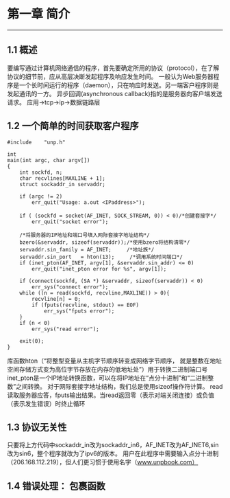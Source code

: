 ﻿# 第一章 简介
***
## 1.1 概述
要编写通过计算机网络通信的程序，首先要确定所用的协议（protocol），在了解协议的细节前，应从高层决断发起程序及响应发生时间。
一般认为Web服务器程序是一个长时间运行的程序（daemon），只在响应时发送。另一端客户程序则是发起通讯的一方。
异步回调(asynchronous callback)指的是服务器向客户端发送请求。
应用->tcp->ip->数据链路层

## 1.2 一个简单的时间获取客户程序
    #include    "unp.h"
    
    int
    main(int argc, char argv[])
    {
        int sockfd, n;
        char recvlines[MAXLINE + 1];
        struct sockaddr_in servaddr;
        
        if (argc != 2)
            err_quit("Usage: a.out <IPaddress>");
            
        if ( (sockfd = socket(AF_INET, SOCK_STREAM, 0)) < 0)/*创建套接字*/
            err_quit("socket error");
        
        /*将服务器的IP地址和端口号填入网际套接字地址结构*/    
        bzero(&servaddr, sizeof(servaddr));/*使用bzero将结构清零*/
        servaddr.sin_family = AF_INET;     /*地址族*/
        servaddr.sin_port   = hton(13);     /*调用系统时间端口*/
        if (inet_pton(AF_INET, argv[1], &servaddr.sin_addr) <= 0)
            err_quit("inet_pton error for %s", argv[1]);
        
        if (connect(sockfd, (SA *) &servaddr, sizeof(servaddr)) < 0)
            err_sys("connect error");
        while ((n = read(sockfd, recvline,MAXLINE)) > 0){
            recvline[n] = 0;
            if (fputs(recvline, stdout) == EOF)
                err_sys("fputs error");
        }
        if (n < 0)
            err_sys("read error");
            
        exit(0);
    }
库函数hton（“将整型变量从主机字节顺序转变成网络字节顺序， 就是整数在地址空间存储方式变为高位字节存放在内存的低地址处”）用于转换二进制端口号
inet_pton是一个IP地址转换函数，可以在将IP地址在“点分十进制”和“二进制整数”之间转换。
对于网际套接字地址结构，我们总是使用sizeof操作符计算。
read读取服务器应答，fputs输出结果。当read返回零（表示对端关闭连接）或负值（表示发生错误）时终止循环

## 1.3 协议无关性
只要将上方代码中sockaddr_in改为sockaddr_in6，AF_INET改为AF_INET6,sin改为sin6，整个程序就改为了ipv6的版本。
用户在此程序中需要输入点分十进制（206.168.112.219），但人们更习惯于使用名字（www.unpbook.com）

## 1.4 错误处理： 包裹函数